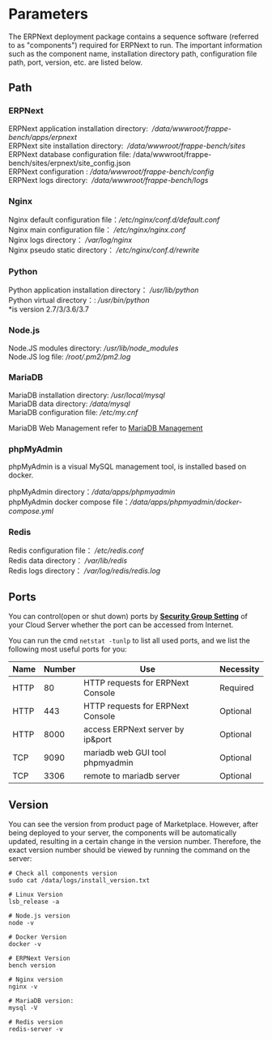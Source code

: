 # Parameters

The ERPNext deployment package contains a sequence software (referred to as "components") required for ERPNext to run. The important information such as the component name, installation directory path, configuration file path, port, version, etc. are listed below.

## Path

### ERPNext

ERPNext application installation directory:  */data/wwwroot/frappe-bench/apps/erpnext*  
ERPNext site installation directory:  */data/wwwroot/frappe-bench/sites*  
ERPNext database configuration file: /data/wwwroot/frappe-bench/sites/erpnext/site_config.json  
ERPNext configuration : */data/wwwroot/frappe-bench/config*  
ERPNext logs directory:  */data/wwwroot/frappe-bench/logs*   

### Nginx

Nginx default configuration file：*/etc/nginx/conf.d/default.conf*  
Nginx main configuration file： */etc/nginx/nginx.conf*  
Nginx logs directory： */var/log/nginx*  
Nginx pseudo static directory： */etc/nginx/conf.d/rewrite*

### Python

Python application installation directory： */usr/lib/python*   
Python virtual directory：: */usr/bin/python*  
*is version 2.7/3/3.6/3.7  

### Node.js

Node.JS modules directory: */usr/lib/node_modules*  
Node.JS log file: */root/.pm2/pm2.log*

### MariaDB

MariaDB installation directory: */usr/local/mysql*  
MariaDB data directory: */data/mysql*  
MariaDB configuration file: */etc/my.cnf*    

MariaDB Web Management refer to [MariaDB Management](/admin-mysql.md)


###  phpMyAdmin

phpMyAdmin is a visual MySQL management tool, is installed based on docker.  

phpMyAdmin directory：*/data/apps/phpmyadmin*  
phpMyAdmin docker compose file：*/data/apps/phpmyadmin/docker-compose.yml* 

### Redis

Redis configuration file： */etc/redis.conf*  
Redis data directory： */var/lib/redis*  
Redis logs directory： */var/log/redis/redis.log*

## Ports

You can control(open or shut down) ports by **[Security Group Setting](https://support.websoft9.com/docs/faq/zh/tech-instance.html)** of your Cloud Server whether the port can be accessed from Internet.

You can run the cmd `netstat -tunlp` to list all used ports, and we list the following most useful ports for you:

| Name | Number | Use |  Necessity |
| --- | --- | --- | --- |
| HTTP | 80 | HTTP requests for ERPNext Console| Required |
| HTTP | 443 | HTTP requests for ERPNext Console| Optional |
| HTTP | 8000 | access ERPNext server by ip&port | Optional |
| TCP | 9090 | mariadb web GUI tool phpmyadmin | Optional |
| TCP | 3306 | remote to mariadb server | Optional |

## Version

You can see the version from product page of Marketplace. However, after being deployed to your server, the components will be automatically updated, resulting in a certain change in the version number. Therefore, the exact version number should be viewed by running the command on the server:

```shell
# Check all components version
sudo cat /data/logs/install_version.txt

# Linux Version
lsb_release -a

# Node.js version
node -v

# Docker Version
docker -v

# ERPNext Version
bench version

# Nginx version
nginx -v

# MariaDB version:
mysql -V

# Redis version
redis-server -v

```